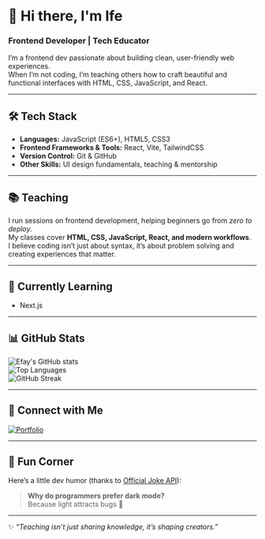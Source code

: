 # 👋 Hi there, I'm Ife

### Frontend Developer | Tech Educator  

I’m a frontend dev passionate about building clean, user-friendly web experiences.  
When I’m not coding, I’m teaching others how to craft beautiful and functional interfaces with HTML, CSS, JavaScript, and React.  

---

## 🛠 Tech Stack  
- **Languages:** JavaScript (ES6+), HTML5, CSS3  
- **Frontend Frameworks & Tools:** React, Vite, TailwindCSS  
- **Version Control:** Git & GitHub  
- **Other Skills:** UI design fundamentals, teaching & mentorship  

---

## 📚 Teaching  
I run sessions on frontend development, helping beginners go from *zero to deploy*.  
My classes cover **HTML, CSS, JavaScript, React, and modern workflows**.  
I believe coding isn’t just about syntax, it’s about problem solving and creating experiences that matter.  

---

## 🌱 Currently Learning  
- Next.js

---

## 📊 GitHub Stats  
![Efay's GitHub stats](https://github-readme-stats.vercel.app/api?username=ifechiglory&show_icons=true&theme=radical)  
![Top Languages](https://github-readme-stats.vercel.app/api/top-langs/?username=ifechiglory&layout=compact&theme=radical)  
![GitHub Streak](https://streak-stats.demolab.com/?user=ifechiglory&theme=radical&hide_border=true)  

---

## 🔗 Connect with Me  
[![Portfolio](https://img.shields.io/badge/Portfolio-%23ff6f61?style=for-the-badge&logo=firefox)](https://portfolio-ifechiglory.vercel.app/)  

---

## 🎉 Fun Corner  
Here’s a little dev humor (thanks to [Official Joke API](https://official-joke-api.appspot.com/)):  

<!-- JOKE START -->

> **Why do programmers prefer dark mode?**  
> Because light attracts bugs 🐛

 <!-- JOKE END -->

---

✨ *“Teaching isn’t just sharing knowledge, it’s shaping creators.”*  


<!--
**ifechiglory/ifechiglory** is a ✨ _special_ ✨ repository because its `README.md` (this file) appears on your GitHub profile.

Here are some ideas to get you started:

- 🔭 I’m currently working on ...
- 🌱 I’m currently learning ...
- 👯 I’m looking to collaborate on ...
- 🤔 I’m looking for help with ...
- 💬 Ask me about ...
- 📫 How to reach me: ...
- 😄 Pronouns: ...
- ⚡ Fun fact: ...
-->

